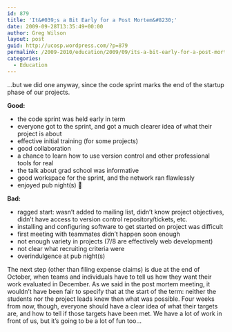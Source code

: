 ```yaml
---
id: 879
title: 'It&#039;s a Bit Early for a Post Mortem&#8230;'
date: 2009-09-28T13:35:49+00:00
author: Greg Wilson
layout: post
guid: http://ucosp.wordpress.com/?p=879
permalink: /2009-2010/education/2009/09/its-a-bit-early-for-a-post-mortem/
categories:
  - Education
---
```

&#8230;but we did one anyway, since the code sprint marks the end of the startup phase of our projects.

**Good:**

  * the code sprint was held early in term
  * everyone got to the sprint, and got a much clearer idea of what their project is about
  * effective initial training (for some projects)
  * good collaboration
  * a chance to learn how to use version control and other professional tools for real
  * the talk about grad school was informative
  * good workspace for the sprint, and the network ran flawlessly
  * enjoyed pub night(s) 🙂

**Bad:**

  * ragged start: wasn&#8217;t added to mailing list, didn&#8217;t know project objectives, didn&#8217;t have access to version control repository/tickets, etc.
  * installing and configuring software to get started on project was difficult
  * first meeting with teammates didn&#8217;t happen soon enough
  * not enough variety in projects (7/8 are effectively web development)
  * not clear what recruiting criteria were
  * overindulgence at pub night(s)

The next step (other than filing expense claims) is due at the end of October, when teams and individuals have to tell us how they want their work evaluated in December. As we said in the post mortem meeting, it wouldn&#8217;t have been fair to specify that at the start of the term: neither the students nor the project leads knew then what was possible. Four weeks from now, though, everyone should have a clear idea of what their targets are, and how to tell if those targets have been met. We have a lot of work in front of us, but it&#8217;s going to be a lot of fun too&#8230;